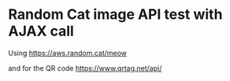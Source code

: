 # Random Cat image API test with AJAX call
Using https://aws.random.cat/meow 

and for the QR code https://www.qrtag.net/api/
